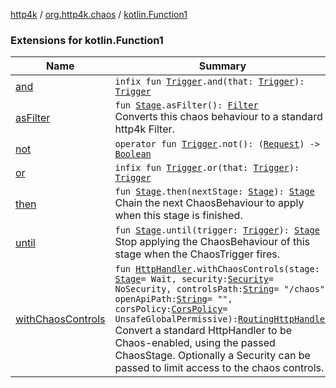 [http4k](../../index.md) / [org.http4k.chaos](../index.md) / [kotlin.Function1](./index.md)

### Extensions for kotlin.Function1

| Name | Summary |
|---|---|
| [and](and.md) | `infix fun `[`Trigger`](../-trigger.md)`.and(that: `[`Trigger`](../-trigger.md)`): `[`Trigger`](../-trigger.md) |
| [asFilter](as-filter.md) | `fun `[`Stage`](../-stage.md)`.asFilter(): `[`Filter`](../../org.http4k.core/-filter/index.md)<br>Converts this chaos behaviour to a standard http4k Filter. |
| [not](not.md) | `operator fun `[`Trigger`](../-trigger.md)`.not(): (`[`Request`](../../org.http4k.core/-request/index.md)`) -> `[`Boolean`](https://kotlinlang.org/api/latest/jvm/stdlib/kotlin/-boolean/index.html) |
| [or](or.md) | `infix fun `[`Trigger`](../-trigger.md)`.or(that: `[`Trigger`](../-trigger.md)`): `[`Trigger`](../-trigger.md) |
| [then](then.md) | `fun `[`Stage`](../-stage.md)`.then(nextStage: `[`Stage`](../-stage.md)`): `[`Stage`](../-stage.md)<br>Chain the next ChaosBehaviour to apply when this stage is finished. |
| [until](until.md) | `fun `[`Stage`](../-stage.md)`.until(trigger: `[`Trigger`](../-trigger.md)`): `[`Stage`](../-stage.md)<br>Stop applying the ChaosBehaviour of this stage when the ChaosTrigger fires. |
| [withChaosControls](with-chaos-controls.md) | `fun `[`HttpHandler`](../../org.http4k.core/-http-handler.md)`.withChaosControls(stage: `[`Stage`](../-stage.md)` = Wait, security: `[`Security`](../../org.http4k.contract/-security/index.md)` = NoSecurity, controlsPath: `[`String`](https://kotlinlang.org/api/latest/jvm/stdlib/kotlin/-string/index.html)` = "/chaos", openApiPath: `[`String`](https://kotlinlang.org/api/latest/jvm/stdlib/kotlin/-string/index.html)` = "", corsPolicy: `[`CorsPolicy`](../../org.http4k.filter/-cors-policy/index.md)` = UnsafeGlobalPermissive): `[`RoutingHttpHandler`](../../org.http4k.routing/-routing-http-handler/index.md)<br>Convert a standard HttpHandler to be Chaos-enabled, using the passed ChaosStage. Optionally a Security can be passed to limit access to the chaos controls. |
